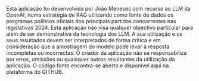 Esta aplicação foi desenvolvida por João Meneses com recurso ao LLM da OpenAI, numa estratégia de RAG utilizando como fonte de dados os programas políticos oficiais dos principais partidos concorrentes nas legislativas 2024. 
Esta aplicação não visa qualquer objectivo particular para além de ser demonstrativa da tecnologia dos LLM.
A sua utilização e os seus resultados devem ser interpretados de forma crítica e em consideração que a amostragem do modelo pode levar a resposta incompletas ou incorrectas.
O criador da aplicação não se responsabiliza por erros, omissões ou quaisquer outros resultantes da utilização da aplicação. O código fonte encontra-se aberto e disponível aqui na plataforma do GITHUB.
